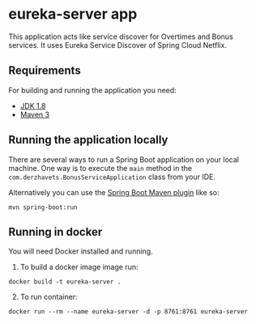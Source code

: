 # eureka-server app

This application acts like service discover for Overtimes and Bonus services.
It uses Eureka Service Discover of Spring Cloud Netflix. 

## Requirements

For building and running the application you need:

- [JDK 1.8](http://www.oracle.com/technetwork/java/javase/downloads/jdk8-downloads-2133151.html)
- [Maven 3](https://maven.apache.org)

## Running the application locally

There are several ways to run a Spring Boot application on your local machine. One way is to execute the `main` method in the `com.derzhavets.BonusServiceApplication` class from your IDE.

Alternatively you can use the [Spring Boot Maven plugin](https://docs.spring.io/spring-boot/docs/current/reference/html/build-tool-plugins-maven-plugin.html) like so:
```
mvn spring-boot:run
```

## Running in docker

You will need Docker installed and running.
1. To build a docker image image run:
```
docker build -t eureka-server . 
```

2. To run container:
```
docker run --rm --name eureka-server -d -p 8761:8761 eureka-server
```